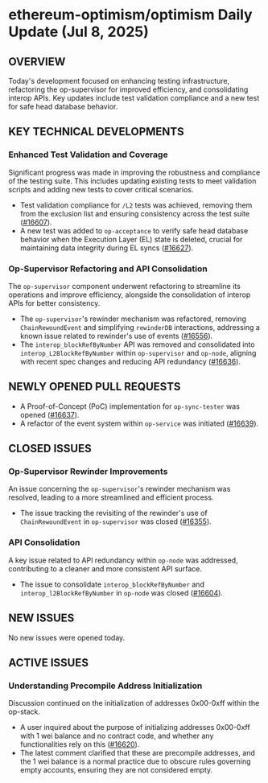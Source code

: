 # ethereum-optimism/optimism Daily Update (Jul 8, 2025)

## OVERVIEW 
Today's development focused on enhancing testing infrastructure, refactoring the op-supervisor for improved efficiency, and consolidating interop APIs. Key updates include test validation compliance and a new test for safe head database behavior.

## KEY TECHNICAL DEVELOPMENTS

### Enhanced Test Validation and Coverage
Significant progress was made in improving the robustness and compliance of the testing suite. This includes updating existing tests to meet validation scripts and adding new tests to cover critical scenarios.
- Test validation compliance for `/L2` tests was achieved, removing them from the exclusion list and ensuring consistency across the test suite ([#16607](https://github.com/ethereum-optimism/optimism/pull/16607)).
- A new test was added to `op-acceptance` to verify safe head database behavior when the Execution Layer (EL) state is deleted, crucial for maintaining data integrity during EL syncs ([#16627](https://github.com/ethereum-optimism/optimism/pull/16627)).

### Op-Supervisor Refactoring and API Consolidation
The `op-supervisor` component underwent refactoring to streamline its operations and improve efficiency, alongside the consolidation of interop APIs for better consistency.
- The `op-supervisor`'s rewinder mechanism was refactored, removing `ChainRewoundEvent` and simplifying `rewinderDB` interactions, addressing a known issue related to rewinder's use of events ([#16556](https://github.com/ethereum-optimism/optimism/pull/16556)).
- The `interop_blockRefByNumber` API was removed and consolidated into `interop_L2BlockRefByNumber` within `op-supervisor` and `op-node`, aligning with recent spec changes and reducing API redundancy ([#16636](https://github.com/ethereum-optimism/optimism/pull/16636)).

## NEWLY OPENED PULL REQUESTS
- A Proof-of-Concept (PoC) implementation for `op-sync-tester` was opened ([#16637](https://github.com/ethereum-optimism/optimism/pull/16637)).
- A refactor of the event system within `op-service` was initiated ([#16639](https://github.com/ethereum-optimism/optimism/pull/16639)).

## CLOSED ISSUES

### Op-Supervisor Rewinder Improvements
An issue concerning the `op-supervisor`'s rewinder mechanism was resolved, leading to a more streamlined and efficient process.
- The issue tracking the revisiting of the rewinder's use of `ChainRewoundEvent` in `op-supervisor` was closed ([#16355](https://github.com/ethereum-optimism/optimism/issues/16355)).

### API Consolidation
A key issue related to API redundancy within `op-node` was addressed, contributing to a cleaner and more consistent API surface.
- The issue to consolidate `interop_blockRefByNumber` and `interop_l2BlockRefByNumber` in `op-node` was closed ([#16604](https://github.com/ethereum-optimism/optimism/issues/16604)).

## NEW ISSUES
No new issues were opened today.

## ACTIVE ISSUES

### Understanding Precompile Address Initialization
Discussion continued on the initialization of addresses 0x00-0xff within the op-stack.
- A user inquired about the purpose of initializing addresses 0x00-0xff with 1 wei balance and no contract code, and whether any functionalities rely on this ([#16620](https://github.com/ethereum-optimism/optimism/issues/16620)).
- The latest comment clarified that these are precompile addresses, and the 1 wei balance is a normal practice due to obscure rules governing empty accounts, ensuring they are not considered empty.